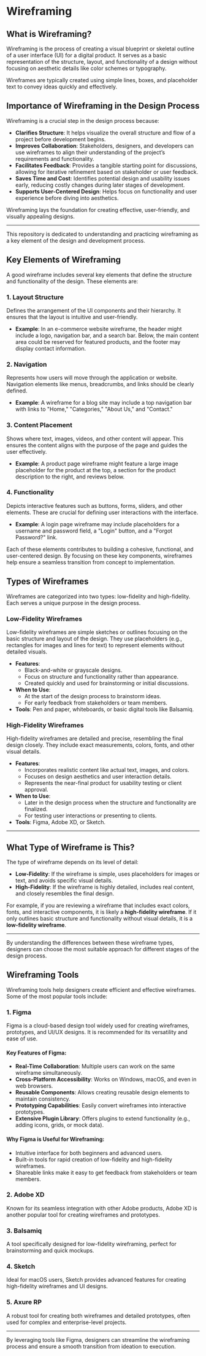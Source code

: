 # Wireframing

## What is Wireframing?

Wireframing is the process of creating a visual blueprint or skeletal outline of a user interface (UI) for a digital product. It serves as a basic representation of the structure, layout, and functionality of a design without focusing on aesthetic details like color schemes or typography.

Wireframes are typically created using simple lines, boxes, and placeholder text to convey ideas quickly and effectively.

## Importance of Wireframing in the Design Process

Wireframing is a crucial step in the design process because:

- **Clarifies Structure**: It helps visualize the overall structure and flow of a project before development begins.
- **Improves Collaboration**: Stakeholders, designers, and developers can use wireframes to align their understanding of the project’s requirements and functionality.
- **Facilitates Feedback**: Provides a tangible starting point for discussions, allowing for iterative refinement based on stakeholder or user feedback.
- **Saves Time and Cost**: Identifies potential design and usability issues early, reducing costly changes during later stages of development.
- **Supports User-Centered Design**: Helps focus on functionality and user experience before diving into aesthetics.

Wireframing lays the foundation for creating effective, user-friendly, and visually appealing designs.

---

This repository is dedicated to understanding and practicing wireframing as a key element of the design and development process.

## Key Elements of Wireframing

A good wireframe includes several key elements that define the structure and functionality of the design. These elements are:

### 1. **Layout Structure**

Defines the arrangement of the UI components and their hierarchy. It ensures that the layout is intuitive and user-friendly.

- **Example**: In an e-commerce website wireframe, the header might include a logo, navigation bar, and a search bar. Below, the main content area could be reserved for featured products, and the footer may display contact information.

### 2. **Navigation**

Represents how users will move through the application or website. Navigation elements like menus, breadcrumbs, and links should be clearly defined.

- **Example**: A wireframe for a blog site may include a top navigation bar with links to "Home," "Categories," "About Us," and "Contact."

### 3. **Content Placement**

Shows where text, images, videos, and other content will appear. This ensures the content aligns with the purpose of the page and guides the user effectively.

- **Example**: A product page wireframe might feature a large image placeholder for the product at the top, a section for the product description to the right, and reviews below.

### 4. **Functionality**

Depicts interactive features such as buttons, forms, sliders, and other elements. These are crucial for defining user interactions with the interface.

- **Example**: A login page wireframe may include placeholders for a username and password field, a "Login" button, and a "Forgot Password?" link.

Each of these elements contributes to building a cohesive, functional, and user-centered design. By focusing on these key components, wireframes help ensure a seamless transition from concept to implementation.

## Types of Wireframes

Wireframes are categorized into two types: low-fidelity and high-fidelity. Each serves a unique purpose in the design process.

### **Low-Fidelity Wireframes**

Low-fidelity wireframes are simple sketches or outlines focusing on the basic structure and layout of the design. They use placeholders (e.g., rectangles for images and lines for text) to represent elements without detailed visuals.

- **Features**:
  - Black-and-white or grayscale designs.
  - Focus on structure and functionality rather than appearance.
  - Created quickly and used for brainstorming or initial discussions.
- **When to Use**:
  - At the start of the design process to brainstorm ideas.
  - For early feedback from stakeholders or team members.
- **Tools**: Pen and paper, whiteboards, or basic digital tools like Balsamiq.

### **High-Fidelity Wireframes**

High-fidelity wireframes are detailed and precise, resembling the final design closely. They include exact measurements, colors, fonts, and other visual details.

- **Features**:
  - Incorporates realistic content like actual text, images, and colors.
  - Focuses on design aesthetics and user interaction details.
  - Represents the near-final product for usability testing or client approval.
- **When to Use**:
  - Later in the design process when the structure and functionality are finalized.
  - For testing user interactions or presenting to clients.
- **Tools**: Figma, Adobe XD, or Sketch.

---

## What Type of Wireframe is This?

The type of wireframe depends on its level of detail:

- **Low-Fidelity**: If the wireframe is simple, uses placeholders for images or text, and avoids specific visual details.
- **High-Fidelity**: If the wireframe is highly detailed, includes real content, and closely resembles the final design.

For example, if you are reviewing a wireframe that includes exact colors, fonts, and interactive components, it is likely a **high-fidelity wireframe**. If it only outlines basic structure and functionality without visual details, it is a **low-fidelity wireframe**.

---

By understanding the differences between these wireframe types, designers can choose the most suitable approach for different stages of the design process.

## Wireframing Tools

Wireframing tools help designers create efficient and effective wireframes. Some of the most popular tools include:

### **1. Figma**

Figma is a cloud-based design tool widely used for creating wireframes, prototypes, and UI/UX designs. It is recommended for its versatility and ease of use.

#### **Key Features of Figma**:

- **Real-Time Collaboration**: Multiple users can work on the same wireframe simultaneously.
- **Cross-Platform Accessibility**: Works on Windows, macOS, and even in web browsers.
- **Reusable Components**: Allows creating reusable design elements to maintain consistency.
- **Prototyping Capabilities**: Easily convert wireframes into interactive prototypes.
- **Extensive Plugin Library**: Offers plugins to extend functionality (e.g., adding icons, grids, or mock data).

#### **Why Figma is Useful for Wireframing**:

- Intuitive interface for both beginners and advanced users.
- Built-in tools for rapid creation of low-fidelity and high-fidelity wireframes.
- Shareable links make it easy to get feedback from stakeholders or team members.

### **2. Adobe XD**

Known for its seamless integration with other Adobe products, Adobe XD is another popular tool for creating wireframes and prototypes.

### **3. Balsamiq**

A tool specifically designed for low-fidelity wireframing, perfect for brainstorming and quick mockups.

### **4. Sketch**

Ideal for macOS users, Sketch provides advanced features for creating high-fidelity wireframes and UI designs.

### **5. Axure RP**

A robust tool for creating both wireframes and detailed prototypes, often used for complex and enterprise-level projects.

---

By leveraging tools like Figma, designers can streamline the wireframing process and ensure a smooth transition from ideation to execution.
